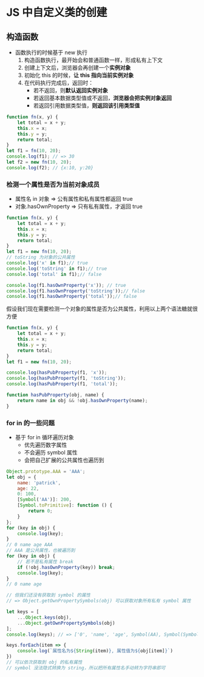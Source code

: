 # JS 中自定义类的创建

## 构造函数
+ 函数执行的时候基于 new 执行
    1. 构造函数执行，最开始会和普通函数一样，形成私有上下文
    2. 创建上下文后，浏览器会再创建一个**实例对象**
    3. 初始化 this 的时候，**让 this 指向当前实例对象**
    4. 在代码执行完成后，返回时：
        + 若不返回，则**默认返回实例对象**
        + 若返回基本数据类型值或不返回，**浏览器会把实例对象返回**
        + 若返回引用数据类型值，**则返回该引用类型值**
```javascript
function fn(x, y) {
    let total = x + y;
    this.x = x;
    this.y = y;
    return total;
}
let f1 = fn(10, 20);
console.log(f1); // => 30
let f2 = new fn(10, 20);
console.log(f2); // {x:10, y:20}
```
### 检测一个属性是否为当前对象成员
+ 属性名 in 对象 => 公有属性和私有属性都返回 true
+ 对象.hasOwnProperty => 只有私有属性，才返回 true

```javascript
function fn(x, y) {
    let total = x + y;
    this.x = x;
    this.y = y;
    return total;
}
let f1 = new fn(10, 20);
// toString 为对象的公共属性
console.log('x' in f1);// true
console.log('toString' in f1);// true
console.log('total' in f1);// false

console.log(f1.hasOwnProperty('x')); // true
console.log(f1.hasOwnProperty('toString'));// false
console.log(f1.hasOwnProperty('total'));// false
```

假设我们现在需要检测一个对象的属性是否为公共属性，利用以上两个语法糖就很方便
```javascript
function fn(x, y) {
    let total = x + y;
    this.x = x;
    this.y = y;
    return total;
}
let f1 = new fn(10, 20);

console.log(hasPubProperty(f1, 'x'));
console.log(hasPubProperty(f1, 'toString'));
console.log(hasPubProperty(f1, 'total'));

function hasPubProperty(obj, name) {
    return name in obj && !obj.hasOwnProperty(name);
}
```
### for in 的一些问题
+ 基于 for in 循环遍历对象
    + 优先遍历数字属性
    + 不会遍历 symbol 属性
    + 会把自己扩展的公共属性也遍历到
```javascript
Object.prototype.AAA = 'AAA';
let obj = {
    name: 'patrick',
    age: 22,
    0: 100,
    [Symbol('AA')]: 200,
    [Symbol.toPrimitive]: function () {
        return 0;
    }
};
for (key in obj) {
    console.log(key);
}
// 0 name age AAA
// AAA 是公共属性，也被遍历到
for (key in obj) {
    // 若不是私有属性 break
    if (!obj.hasOwnProperty(key)) break;
    console.log(key);
}
// 0 name age

// 但我们还没有获取到 symbol 的属性
// => Object.getOwnPropertySymbols(obj) 可以获取对象所有私有 symbol 属性

let keys = [
    ...Object.keys(obj),
    ...Object.getOwnPropertySymbols(obj)
];
console.log(keys); // => ['0', 'name', 'age', Symbol(AA), Symbol(Symbol.toPrimitive)]

keys.forEach(item => {
    console.log(`属性名为${String(item)}, 属性值为${obj[item]}`)
})
// 可以依次获取到 obj 的私有属性
// symbol 没法隐式转换为 string，所以把所有属性名手动转为字符串即可
```
